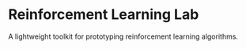 # Reinforcement Learning Lab
A lightweight toolkit for prototyping reinforcement learning algorithms.
